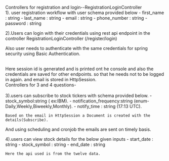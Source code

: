 


Controllers for registration and login--RegistrationLoginController
<br>
1).
 user registration workflow with user schema provided below
    - first_name : string
    - last_name : string
    - email : string
    - phone_number : string
    - password : string
    
2).Users can login with their credentials using rest api endpoint in the controller RegistrationLoginController (/register/login)

Also user needs to authenticate with the same credentials for spring security using Basic Authentication.

<br>
Here session id is generated and is printed ont he console and also the credentials are saved for other endpoints. so that he needs not to be logged in again. and email is stored in HttpSession.
<br>
Controllers for 3 and 4 questions-

<br>
<br>
3).users can  subscribe to stock tickers with schema provided below.
    - stock_symbol:string ( ex:IBM).
    - notification_frequency:string (enum-Daily,Weekly,Biweekly,Monthly).
    - notify_time : string (17:13 UTC).
    
    Based on the email in HttpSession a Document is created with the details(Subscribe).
    
And using scheduling and cronjob the emails are sent on timely basis.

4).users can view stock details for the below given inputs
    - start_date : string
    - stock_symbol : string
    - end_date : string
    
    Here the api used is from the twelve data.
    

    
    




